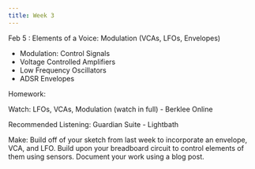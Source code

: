 ```yaml
---
title: Week 3
---
```


Feb 5
: Elements of a Voice: Modulation (VCAs, LFOs, Envelopes)

- Modulation: Control Signals
- Voltage Controlled Amplifiers
- Low Frequency Oscillators
- ADSR Envelopes

Homework:

Watch: LFOs, VCAs, Modulation (watch in full) - Berklee Online

Recommended Listening:
Guardian Suite - Lightbath

Make: Build off of your sketch from last week to incorporate an envelope, VCA, and LFO. Build upon your breadboard circuit to control elements of them using sensors. Document your work using a blog post.
